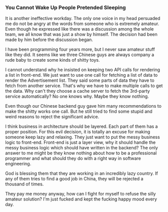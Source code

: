 ### You Cannot Wake Up People Pretended Sleeping
It is another ineffective workday. The only one voice in my head persuaded me do not be angry at the words from someone who is extremely amateur. Even though he expressed like there was a discussion among the whole team, we all know that was just a show by himself. The decision had been made by him before the discussion began.

I have been programming four years more, but I never saw amateur stuff like they did. It seems like we three Chinese guys are always company a rude baby to create some kinds of shitty toys.

I cannot understand why he insisted on keeping two API calls for rendering a list in front-end. We just want to use one call for fetching a list of data to render the Advertisement list. They said some parts of data they have to fetch from another service. That's why we have to make multiple calls to get the data. Why can't they choose a cache server to fetch the 3rd-party service automatically? No one knows why. Maybe they know nothing.

Even though our Chinese backend guy gave him many recommendations to make the shitty works one call. But he still tried to find some stupid and weird reasons to reject the significant advice.

I think business in architecture should be layered. Each part of them has a proper position. For this evil decision, it is totally an excuse for making someone keep lazy and relaxing. They just want to put the messy business logic to front-end. Front-end is just a layer view, why it should handle the messy business logic which should have written in the backend? The only answer to me might be they know nothing about how to be a professional programmer and what should they do with a right way in software engineering.

God is blessing them that they are working in an incredibly lazy country. If any of them tries to find a good job in China, they will be rejected a thousand of times.

They pay me money anyway, how can I fight for myself to refuse the silly amateur solution? I'm just fucked and kept the fucking happy mood every day.
